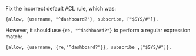 Fix the incorrect default ACL rule, which was:
```
{allow, {username, "^dashboard?"}, subscribe, ["$SYS/#"]}.
```

However, it should use `{re, "^dashboard?"}` to perform a regular expression match:
```
{allow, {username, {re,"^dashboard?"}}, subscribe ,["$SYS/#"]}.
```
